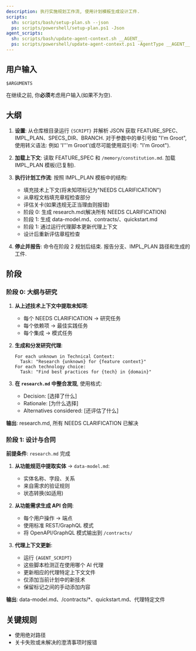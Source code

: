 ```yaml
---
description: 执行实施规划工作流, 使用计划模板生成设计工件.
scripts:
  sh: scripts/bash/setup-plan.sh --json
  ps: scripts/powershell/setup-plan.ps1 -Json
agent_scripts:
  sh: scripts/bash/update-agent-context.sh __AGENT__
  ps: scripts/powershell/update-agent-context.ps1 -AgentType __AGENT__
---
```


## 用户输入

```text
$ARGUMENTS
```

在继续之前, 你**必须**考虑用户输入(如果不为空).

## 大纲

1. **设置**: 从仓库根目录运行 `{SCRIPT}` 并解析 JSON 获取 FEATURE_SPEC、IMPL_PLAN、SPECS_DIR、BRANCH. 对于参数中的单引号如 "I'm Groot", 使用转义语法: 例如 'I'\''m Groot'(或尽可能使用双引号: "I'm Groot").

2. **加载上下文**: 读取 FEATURE_SPEC 和 `/memory/constitution.md`. 加载 IMPL_PLAN 模板(已复制).

3. **执行计划工作流**: 按照 IMPL_PLAN 模板中的结构: 
   - 填充技术上下文(将未知项标记为"NEEDS CLARIFICATION")
   - 从章程文档填充章程检查部分
   - 评估关卡(如果违规无正当理由则报错)
   - 阶段 0: 生成 research.md(解决所有 NEEDS CLARIFICATION)
   - 阶段 1: 生成 data-model.md、contracts/、quickstart.md
   - 阶段 1: 通过运行代理脚本更新代理上下文
   - 设计后重新评估章程检查

4. **停止并报告**: 命令在阶段 2 规划后结束. 报告分支、IMPL_PLAN 路径和生成的工件.

## 阶段

### 阶段 0: 大纲与研究

1. **从上述技术上下文中提取未知项**: 
   - 每个 NEEDS CLARIFICATION → 研究任务
   - 每个依赖项 → 最佳实践任务
   - 每个集成 → 模式任务

2. **生成和分发研究代理**: 
   ```
   For each unknown in Technical Context:
     Task: "Research {unknown} for {feature context}"
   For each technology choice:
     Task: "Find best practices for {tech} in {domain}"
   ```

3. **在 `research.md` 中整合发现**, 使用格式: 
   - Decision: [选择了什么]
   - Rationale: [为什么选择]
   - Alternatives considered: [还评估了什么]

**输出**: research.md, 所有 NEEDS CLARIFICATION 已解决

### 阶段 1: 设计与合同

**前提条件**: `research.md` 完成

1. **从功能规范中提取实体** → `data-model.md`: 
   - 实体名称、字段、关系
   - 来自需求的验证规则
   - 状态转换(如适用)

2. **从功能需求生成 API 合同**: 
   - 每个用户操作 → 端点
   - 使用标准 REST/GraphQL 模式
   - 将 OpenAPI/GraphQL 模式输出到 `/contracts/`

3. **代理上下文更新**: 
   - 运行 `{AGENT_SCRIPT}`
   - 这些脚本检测正在使用哪个 AI 代理
   - 更新相应的代理特定上下文文件
   - 仅添加当前计划中的新技术
   - 保留标记之间的手动添加内容

**输出**: data-model.md、/contracts/*、quickstart.md、代理特定文件

## 关键规则

- 使用绝对路径
- 关卡失败或未解决的澄清事项时报错
